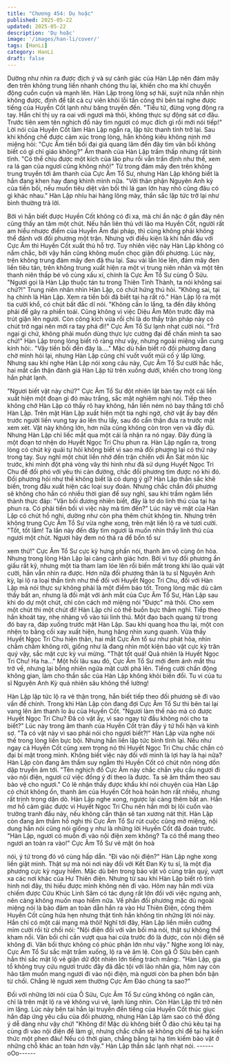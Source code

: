 ```yaml
---
title: "Chương 454: Dụ hoặc"
published: 2025-05-22
updated: 2025-05-22
description: 'Dụ hoặc'
image: '/images/han-li/cover/'
tags: [HanLi]
category: HanLi
draft: false
---
```


Dường như nhìn ra được địch ý và sự cảnh giác của Hàn Lập
nên đám mây đen trên không trung liền nhanh chóng thu lại, khiến
cho ma khí chuyển động cuồn cuộn và mạnh lên.
Hàn Lập trong lòng sợ hãi, suýt nữa nhẫn nhịn không được, định
để tất cả cự viên khôi lỗi tấn công thì bên tai nghe được tiếng của
Huyền Cốt lạnh như băng truyền đến.
"Tiểu tử, đừng vọng động ra tay. Hắn chỉ thị uy ra oai với ngươi
mà thôi, không thực sự động sát cơ đâu. Trước tiên xem tên
nghịch đồ này tìm ngươi có mục đích gì rồi mới nói tiếp!"
Lời nói của Huyền Cốt làm Hàn Lập ngẩn ra, lập tức thanh tỉnh
trở lại.
Sau khi khống chế được cảm xúc trong lòng, hắn không kiêu
không nịnh mở miệng hỏi:
"Cực Âm tiền bối đại giá quang lâm đến đây tìm vãn bối không
biết có gì chỉ giáo không?"
Âm thanh của Hàn Lập trầm thấp nhưng rất bình tĩnh.
"Có thể chịu được một kích của lão phu rồi vẫn trấn định như thế,
xem ra lá gan của ngươi cũng không nhỏ!" Từ trong đám mây đen
trên không trung truyền tới âm thanh của Cực Âm Tổ Sư, nhưng
Hàn Lập không biết là hắn đang khen hay đang khinh mình nữa.
"Với thân phận Nguyên Anh kỳ của tiền bối, nếu muốn tiêu diệt
vãn bối thì lá gan lớn hay nhỏ cũng đâu có gì khác nhau." Hàn
Lập nhíu hai hàng lông mày, thần sắc lập tức trở lại như bình
thường trả lời.

Bởi vì hắn biết được Huyền Cốt không có đi xa, mà chỉ ẩn nặc ở
gần đây nên cũng thấy an tâm một chút.
Nếu hắn liên thủ với lão ma Huyền Cốt, người rất am hiểu nhược
điểm của Huyền Âm đại pháp, thì cũng không phải không thể
đánh với đối phương một trận. Nhưng với điều kiện là khi hắn đấu
với Cực Âm thì Huyền Cốt xuất thủ hỗ trợ. Tuy nhiên việc này
Hàn Lập không có nắm chắc, bởi vậy hắn cũng không muốn chọc
giận đối phương.
Lúc này, trên không trung đám mây đen đã thu lại.
Sau vài lần lóe lên, đám mây đen liền tiêu tán, trên không trung
xuất hiện ra một vị trung niên nhân và một tên thanh niên thấp bé
vô cùng xấu xí, chính là Cực Âm Tổ Sư cùng Ô Sửu.
"Ngươi gọi là Hàn Lập thuộc tán tu trong Thiên Tinh Thành, ta nói
không sai chứ?!" Trung niên nhân nhìn Hàn Lập, có chút hứng thú
hỏi.
"Không sai, tại hạ chính là Hàn Lập. Xem ra tiền bối đã biết tại hạ
rất rõ." Hàn Lập lộ ra một tia cười khổ, có chút bất đắc dĩ nói.
"Không cần lo lắng, ta đến đây không phải để gây ra phiền toái.
Cũng không vì việc Diệu Âm Môn trước đây mà trút giận lên
ngươi. Còn công kích vừa rồi chỉ là do thấy trận pháp này có chút
trở ngại nên mới ra tay phá đi!" Cực Âm Tổ Sư lạnh nhạt cười nói.
"Trở ngại gì chứ, không phải muốn dùng thực lực cường đại để
chấn mình ta sao chứ!" Hàn Lập trong lòng biết rõ ràng như vậy,
nhưng ngoài miệng vẫn cung kính hỏi:.
"Vậy tiền bối đến đây là…."
Mặc dù hắn biết rõ đối phương đang chờ mình hỏi lại, nhưng Hàn
Lập cũng chỉ vuốt vuốt mũi cố ý lấp lửng.
Nhưng sau khi nghe Hàn Lập nói xong câu này, Cực Âm Tổ Sư
cười hắc hắc, hai mắt cẩn thận đánh giá Hàn Lập từ trên xuống
dưới, khiến cho trong lòng hắn phát lạnh.

"Ngươi biết vật này chứ?" Cực Âm Tổ Sư đột nhiên lật bàn tay
một cái liền xuất hiện một đoạn gì đó màu trắng, sắc mặt nghiêm
nghị nói.
Tiếp theo không chờ Hàn Lập có thấy rõ hay không, hắn liền ném
nó bay thẳng tới chỗ Hàn Lập.
Trên mặt Hàn Lập xuất hiện một tia nghi ngờ, chờ vật ấy bay đến
trước người liền vung tay áo lên thu lấy, sau đó cẩn thận đưa ra
trước mặt xem xét.
Vật này không lớn, hơn nữa cũng không còn trọn vẹn và đầy đủ.
Nhưng Hàn Lập chỉ liếc mắt qua một cái là nhận ra nó ngay.
Đây đúng là một đoạn tơ nhện do Huyết Ngọc Tri Chu phun ra.
Hàn Lập ngẩn ra, trong lòng có chút kỳ quái tự hỏi không biết vì
sao mà đối phương lại có thứ này trong tay. Suy nghĩ một chút
liền nhớ đến trận chiến với Ẩn Sát môn lúc trước, khi mình đột
phá vòng vây thì hình như đã sử dụng Huyết Ngọc Tri Chu để đối
phó với yêu thi cản đường, chắc đối phương tìm được nó khi đó.
Đối phương hỏi như thế không biết là có dụng ý gì? Hàn Lập thần
sắc khẽ biến, trong đầu xuất hiện các loại suy đoán.
Nhưng chắc chắn đối phương sẽ không cho hắn có nhiều thời
gian để suy nghĩ, sau khi trầm ngâm liền thành thực đáp:
"Vãn bối đương nhiên biết, đây là tơ do linh thú của tại hạ phun ra.
Có phải tiền bối vì việc này mà tìm đến?"
Lúc này vẻ mặt của Hàn Lập có chút hồ nghi, dường như còn pha
thêm chút không tin.
Nhưng trên không trung Cực Âm Tổ Sư vừa nghe xong, trên mặt
liền lộ ra vẻ tươi cười.
"Tốt, tốt lắm! Ta lần này đến đây tìm ngươi là muốn nhìn thấy linh
thú của ngươi một chút. Ngươi hãy đem nó thả ra để bổn tổ sư

xem thử!" Cực Âm Tổ Sư cực kỳ hưng phấn nói, thanh âm vô
cùng ôn hòa.
Nhưng trong lòng Hàn Lập lại càng cảnh giác hơn.
Bởi vì tuy đối phương ẩn giấu rất kỹ, nhưng một tia tham lam lóe
lên rồi biến mất trong khi lão quái vật cười, hắn vẫn nhìn ra được.
Hơn nữa đối phương thân là tu sĩ Nguyên Anh kỳ, lại lộ ra loại
thần tình như thế đối với Huyết Ngọc Tri Chu, đối với Hàn Lập mà
nói thực sự không phải là một điềm báo tốt.
Trong lòng mặc dù cảm thấy bất an, nhưng là đối mặt với ánh mắt
của Cực Âm Tổ Sư, Hàn Lập sau khi do dự một chút, chỉ còn
cách mở miệng nói "Được" mà thôi.
Cho xem một chút thì một chút đi! Hàn Lập chỉ có thể buồn bực
thầm nghĩ.
Tiếp theo hắn khoát tay, nhẹ nhàng vỗ vào túi linh thú.
Một đạo bạch quang từ trong đó bay ra, đáp xuống trước mặt Hàn
Lập.
Sau khi quang hoa thu lại, một con nhện to bằng cối xay xuất
hiện, hung hăng nhìn xung quanh.
Vừa thấy Huyết Ngọc Tri Chu hiện thân, hai mắt Cực Âm tổ sư
như phát hỏa, nhìn chằm chằm không rời, giống như là đang nhìn
một kiện bảo vật cực kỳ trân quý vậy, sắc mặt cực kỳ vui mừng.
"Thật tốt quá! Quả nhiên là Huyết Ngọc Tri Chu! Ha ha…"
Một hồi lâu sau đó, Cực Âm Tổ Sư mới đem ánh mắt thu trở về,
nhưng lại bỗng nhiên ngửa mặt cười phá lên.
Tiếng cười chấn động không gian, làm cho thần sắc của Hàn Lập
không khỏi biến đổi.
Tu vi của tu sĩ Nguyên Anh Kỳ quả nhiên sâu không thể lường!

Hàn Lập lập tức lộ ra vẻ thận trọng, hắn biết tiếp theo đối phương
sẽ đi vào vấn đề chính.
Trong khi Hàn Lập còn đang đợi Cực Âm Tổ Sư thì bên tai lại
vang lên âm thanh lo âu của Huyền Cốt.
"Ngươi làm thế nào mà có được Huyết Ngọc Tri Chu? Đã có vật
ấy, vì sao ngay từ đầu không nói cho ta biết?" Lúc này trong âm
thanh của Huyền Cốt tràn đầy ý tứ hối hận và kinh sợ.
"Ta có vật này vì sao phải nói cho ngươi biết?!" Hàn Lập vừa nghe
nói thế trong lòng liền bực bội.
Nhưng hắn liền lập tức bình tĩnh lại. Nếu như ngay cả Huyền Cốt
cũng xem trọng nó thì Huyết Ngọc Tri Chu chắc chắn có đại bí
mật trong mình. Không biết việc này đối với mình là lợi hay là hại
nữa?
Hàn Lập còn đang âm thầm suy ngẫm thì Huyền Cốt có chút nôn
nóng dồn dập truyền âm tới.
"Tên nghịch đồ Cực Âm này chắc chắn yêu cầu ngươi đi vào nội
điện, ngươi cứ việc đồng ý đi theo là được. Ta sẽ âm thầm theo
sau bảo vệ cho ngươi." Có lẽ nhận thấy được khẩu khí nói chuyện
của Hàn Lập có chút không ổn, thanh âm của Huyền Cốt hoà
hoãn hơn rất nhiều, nhưng rất trịnh trọng dặn dò.
Hàn Lập nghe xong, ngược lại càng thêm bất an.
Hắn mơ hồ cảm giác được vì Huyết Ngọc Tri Chu nên hắn mới bị
lôi cuốn vào trường tranh đấu này, nếu không cẩn thận sẽ tan
xương nát thịt.
Hàn Lập còn đang âm thầm hồ nghi thì Cực Âm Tổ Sư rút cuộc
cũng mở miệng, nội dung hắn nói cũng nói giống y như là những
lời Huyền Cốt đã đoán trước.
"Hàn Lập, ngươi có muốn đi vào nội điện xem không? Ta có thể
mang theo ngươi an toàn ra vào!" Cực Âm Tổ Sư vẻ mặt ôn hoà

nói, ý tứ trong đó vô cùng hấp dẫn.
"Đi vào nội điện?" Hàn Lập nghe xong liền giật mình.
Thật sự mà nói nơi này đối với Kết Đan Kỳ tu sĩ, là một địa
phương cực kỳ nguy hiểm.
Mặc dù bên trong bảo vật vô cùng trân quý, vượt xa các nơi khác
của Hư Thiên điện.
Nhưng từ sau khi Hàn Lập biết rõ tình hình nơi đây, thì hiểu được
mình không nên đi vào.
Hôm nay hắn mới vừa chiếm được Cửu Khúc Linh Sâm có tác
dụng rất lớn đối với việc ngưng anh, nên càng không muốn mạo
hiểm nữa.
Về phần đối phương mặc dù ngoài miệng nói là bảo đảm an toàn
dẫn hắn ra vào Hư Thiên Điện, cộng thêm Huyền Cốt cũng hứa
hẹn nhưng thật tình hắn không tin những lời nói này.
Hắn chỉ có một cái mạng mà thôi!
Nghĩ tới đây, Hàn Lập liền miễn cưỡng mỉm cười rồi từ chối nói:
"Nội điện đối với vãn bối mà nói, thật sự không thể kham nổi. Vãn
bối chỉ cần vượt qua hai cửa trước đó là được, còn nội điện sẽ
không đi. Vãn bối thực không có phúc phận lớn như vậy."
Nghe xong lời này, Cực Âm Tổ Sư sắc mặt trầm xuống, lộ ra vẻ
âm lệ.
Còn gã Ô Sửu bên cạnh hắn thì sắc mặt lộ vẻ giận dữ đột nhiên
lớn tiếng trách mắng:.
"Hàn Lập, gia tổ không truy cứu ngươi trước đây đã đắc tội với lão
nhân gia, hôm nay còn hảo tâm muốn mang ngươi đi vào nội
điện, mà ngươi còn ba phen bốn bận từ chối. Chẳng lẽ ngươi xem
thường Cực Âm Đảo chúng ta sao?"

Đối với những lời nói của Ô Sửu, Cực Âm Tổ Sư cũng không có
ngăn cản, chỉ là trên mặt lộ ra vẻ không vui vẻ, lạnh lùng nhìn.
Còn Hàn Lập thì trở nên im lặng.
Lúc này bên tai hắn lại truyền đến tiếng của Huyền Cốt thúc giục
hắn đáp ứng yêu cầu của đối phương, nhưng Hàn Lập làm sao
có thể đồng ý dễ dàng như vậy chứ!
"Không đi! Mặc dù không biết Ô đảo chủ kêu tại hạ cùng đi vào
nội điện để làm gì, nhưng chắc chắn sẽ không chỉ để tại hạ kiến
thức một phen đâu! Nếu có thời gian, chẳng bằng tại hạ tìm kiếm
bảo vật ở những chỗ khác an toàn hơn vậy." Hàn Lập thần sắc
lạnh nhạt nói.
------oOo------
